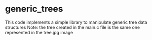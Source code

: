 # generic_trees
This code implements a simple library to manipulate generic tree data structures
Note: the tree created in the main.c file is the same one represented in the tree.jpg image
